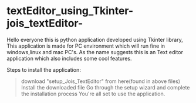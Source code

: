 # textEditor_using_Tkinter-jois_textEditor-
Hello everyone this is python application developed using Tkinter library, This application is made for PC environment which will run fine in windows,linux and mac PC's.
As the name suggests this is an Text editor application which also includes some cool features.

Steps to install the application:

> download "setup_Jois_TextEditor" from here(found in above files)
> Install the downloaded file 
> Go through the setup wizard and complete the installation process
> You're all set to use the application.

